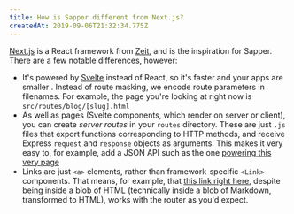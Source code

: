 ```yaml
---
title: How is Sapper different from Next.js?
createdAt: 2019-09-06T21:32:34.775Z
---
```


[Next.js](https://github.com/zeit/next.js) is a React framework from [Zeit](https://zeit.co), and is the inspiration for Sapper. There are a few notable differences, however:

- It's powered by [Svelte](https://svelte.dev) instead of React, so it's faster and your apps are smaller
. Instead of route masking, we encode route parameters in filenames. For example, the page you're looking at right now is `src/routes/blog/[slug].html`
- As well as pages (Svelte components, which render on server or client), you can create _server routes_ in your `routes` directory. These are just `.js` files that export functions corresponding to HTTP methods, and receive Express `request` and `response` objects as arguments. This makes it very easy to, for example, add a JSON API such as the one [powering this very page](blog/how-is-sapper-different-from-next-js.json)
- Links are just `<a>` elements, rather than framework-specific `<Link>` components. That means, for example, that [this link right here](blog/how-can-i-get-involved), despite being inside a blob of HTML (technically inside a blob of Markdown, transformed to HTML), works with the router as you'd expect.